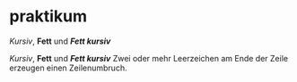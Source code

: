# praktikum

_Kursiv_, __Fett__ und ___Fett kursiv___

*Kursiv*, **Fett** und ***Fett kursiv***
Zwei oder mehr Leerzeichen am Ende der Zeile  
erzeugen einen Zeilenumbruch.
